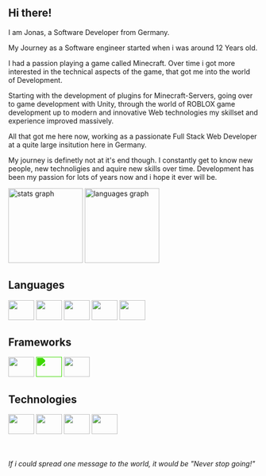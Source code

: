 <h2>Hi there!</h2>

<p align="left">
  I am Jonas, a Software Developer from Germany.
</p>
<p align="left">
  My Journey as a Software engineer started when i was around 12 Years old.
</p>
<p>
  I had a passion playing a game called Minecraft. Over time i got more interested in the technical aspects of the game, that got me into the world of Development.
</p>
<p>
  Starting with the development of plugins for Minecraft-Servers, going over to game development with Unity, through the world of ROBLOX game development up to modern and innovative Web technologies my skillset and experience improved massively.
</p>
<p>
  All that got me here now, working as a passionate Full Stack Web Developer at a quite large insitution here in Germany.
</p>
<p>
  My journey is definetly not at it's end though. I constantly get to know new people, new technoligies and aquire new skills over time. Development has been my passion for lots of years now and i hope it ever will be.
</p>

<div align="left">
  <img src="https://github-readme-stats.vercel.app/api?hide_title=true&hide_rank=false&show_icons=true&include_all_commits=true&count_private=true&disable_animations=true&theme=github_dark&locale=en&hide_border=true&username=xenox003" height="150" alt="stats graph"  />
  <img src="https://github-readme-stats.vercel.app/api/top-langs?locale=en&hide_title=true&layout=compact&card_width=300&langs_count=6&theme=github_dark&hide_border=true&username=xenox003" height="150" alt="languages graph"  />
</div>

<div align="left">
  <h2>Languages</h2>
  <img src="https://cdn.jsdelivr.net/gh/devicons/devicon/icons/javascript/javascript-original.svg" height="40" width="52"/>
  <img src="https://cdn.jsdelivr.net/gh/devicons/devicon@latest/icons/typescript/typescript-original.svg" height="40" width=52"/>
  <img src="https://cdn.jsdelivr.net/gh/devicons/devicon/icons/python/python-original.svg" height="40" width="52"/>
  <img src="https://cdn.jsdelivr.net/gh/devicons/devicon/icons/csharp/csharp-original.svg" height="40" width="52"/>
  <img src="https://cdn.jsdelivr.net/gh/devicons/devicon/icons/lua/lua-original.svg" height="40" width="52"/>     
</div>

<div align="left">
  <h2>Frameworks</h2>
  <img src="https://cdn.jsdelivr.net/gh/devicons/devicon/icons/nodejs/nodejs-original.svg" height="40" width="52"/>
  <img src="https://cdn.jsdelivr.net/gh/devicons/devicon/icons/nextjs/nextjs-original.svg" height="40" width="52" style="filter: invert(49%) sepia(95%) saturate(1359%) hue-rotate(66deg) brightness(111%) contrast(101%);"/>
  <img src="https://cdn.jsdelivr.net/gh/devicons/devicon/icons/dotnetcore/dotnetcore-original.svg" height="40" width="52"/>
</div>

<div align="left">
  <h2>Technologies</h2>
  <img src="https://cdn.jsdelivr.net/gh/devicons/devicon/icons/nginx/nginx-original.svg" height="40" width="52"/>
  <img src="https://cdn.jsdelivr.net/gh/devicons/devicon/icons/git/git-original.svg" height="40" width="52"/>
  <img src="https://cdn.jsdelivr.net/gh/devicons/devicon/icons/npm/npm-original-wordmark.svg" height="40" width="52"/>
  <img src="https://cdn.jsdelivr.net/gh/devicons/devicon/icons/postgresql/postgresql-original.svg" height="40" width="52"/>
</div>

<br/>
<br/>

<p><i>If i could spread one message to the world, it would be "Never stop going!"</i></p>
